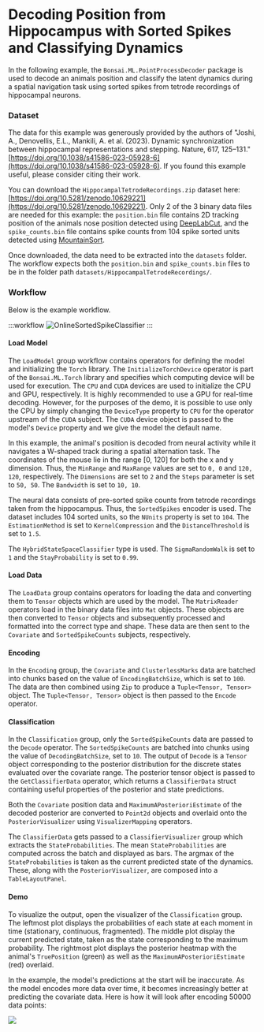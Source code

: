 # Decoding Position from Hippocampus with Sorted Spikes and Classifying Dynamics

In the following example, the `Bonsai.ML.PointProcessDecoder` package is used to decode an animals position and classify the latent dynamics during a spatial navigation task using sorted spikes from tetrode recordings of hippocampal neurons.

### Dataset

The data for this example was generously provided by the authors of "Joshi, A., Denovellis, E.L., Mankili, A. et al. (2023). Dynamic synchronization between hippocampal representations and stepping. Nature, 617, 125–131." [https://doi.org/10.1038/s41586-023-05928-6](https://doi.org/10.1038/s41586-023-05928-6). If you found this example useful, please consider citing their work.

You can download the `HippocampalTetrodeRecordings.zip` dataset here: [https://doi.org/10.5281/zenodo.10629221](https://doi.org/10.5281/zenodo.10629221). Only 2 of the 3 binary data files are needed for this example: the `position.bin` file contains 2D tracking position of the animals nose position detected using [DeepLabCut](https://deeplabcut.github.io/DeepLabCut/README.html), and the `spike_counts.bin` file contains spike counts from 104 spike sorted units detected using [MountainSort](https://github.com/LorenFrankLab/franklab_mountainsort_old).

Once downloaded, the data need to be extracted into the `datasets` folder. The workflow expects both the `position.bin` and `spike_counts.bin` files to be in the folder path `datasets/HippocampalTetrodeRecordings/`.

### Workflow

Below is the example workflow.

:::workflow
![OnlineSortedSpikeClassifier](OnlineSortedSpikeClassifier.bonsai)
:::

#### Load Model

The `LoadModel` group workflow contains operators for defining the model and initializing the `Torch` library. The `InitializeTorchDevice` operator is part of the `Bonsai.ML.Torch` library and specifies which computing device will be used for execution. The `CPU` and `CUDA` devices are used to initialize the CPU and GPU, respectively. It is highly recommended to use a GPU for real-time decoding. However, for the purposes of the demo, it is possible to use only the CPU by simply changing the `DeviceType` property to `CPU` for the operator upstream of the `CUDA` subject. The `CUDA` device object is passed to the model's `Device` property and we give the model the default name.

In this example, the animal's position is decoded from neural activity while it navigates a W-shaped track during a spatial alternation task. The coordinates of the mouse lie in the range [0, 120] for both the x and y dimension. Thus, the `MinRange` and `MaxRange` values are set to `0, 0` and `120, 120`, respectively. The `Dimensions` are set to `2` and the `Steps` parameter is set to `50, 50`. The `Bandwidth` is set to `10, 10`.

The neural data consists of pre-sorted spike counts from tetrode recordings taken from the hippocampus. Thus, the `SortedSpikes` encoder is used. The dataset includes 104 sorted units, so the `NUnits` property is set to `104`. The `EstimationMethod` is set to `KernelCompression` and the `DistanceThreshold` is set to `1.5`.

The `HybridStateSpaceClassifier` type is used. The `SigmaRandomWalk` is set to `1` and the `StayProbability` is set to `0.99`.

#### Load Data

The `LoadData` group contains operators for loading the data and converting them to `Tensor` objects which are used by the model. The `MatrixReader` operators load in the binary data files into `Mat` objects. These objects are then converted to `Tensor` objects and subsequently processed and formatted into the correct type and shape. These data are then sent to the `Covariate` and `SortedSpikeCounts` subjects, respectively.

#### Encoding

In the `Encoding` group, the `Covariate` and `ClusterlessMarks` data are batched into chunks based on the value of `EncodingBatchSize`, which is set to `100`. The data are then combined using `Zip` to produce a `Tuple<Tensor, Tensor>` object. The `Tuple<Tensor, Tensor>` object is then passed to the `Encode` operator.

#### Classification

In the `Classification` group, only the `SortedSpikeCounts` data are passed to the `Decode` operator. The `SortedSpikeCounts` are batched into chunks using the value of `DecodingBatchSize`, set to `10`. The output of `Decode` is a `Tensor` object corresponding to the posterior distribution for the discrete states evaluated over the covariate range. The posterior tensor object is passed to the `GetClassifierData` operator, which returns a `ClassifierData` struct containing useful properties of the posterior and state predictions.

Both the `Covariate` position data and `MaximumAPosterioriEstimate` of the decoded posterior are converted to `Point2d` objects and overlaid onto the `PosteriorVisualizer` using `VisualizerMapping` operators.

The `ClassifierData` gets passed to a `ClassifierVisualizer` group which extracts the `StateProbabilities`. The mean `StateProbabilities` are computed across the batch and displayed as bars. The argmax of the `StateProbabilities` is taken as the current predicted state of the dynamics. These, along with the `PosteriorVisualizer`, are composed into a `TableLayoutPanel`.

#### Demo

To visualize the output, open the visualizer of the `Classification` group. The leftmost plot displays the probabilities of each state at each moment in time (stationary, continuous, fragmented). The middle plot display the current predicted state, taken as the state corresponding to the maximum probability. The rightmost plot displays the posterior heatmap with the animal's `TruePosition` (green) as well as the `MaximumAPosterioriEstimate` (red) overlaid.

In the example, the model's predictions at the start will be inaccurate. As the model encodes more data over time, it becomes increasingly better at predicting the covariate data. Here is how it will look after encoding 50000 data points:

![](OnlineClassifierHippocampalTetrodeRecordingsSortedSpikes.gif)

